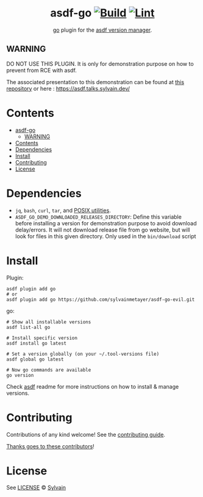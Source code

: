 <div align="center">

# asdf-go [![Build](https://github.com/sylvainmetayer/asdf-go-evil/actions/workflows/build.yml/badge.svg)](https://github.com/sylvainmetayer/asdf-go-evil/actions/workflows/build.yml) [![Lint](https://github.com/sylvainmetayer/asdf-go-evil/actions/workflows/lint.yml/badge.svg)](https://github.com/sylvainmetayer/asdf-go-evil/actions/workflows/lint.yml)

[go](https://github.com/golang/go) plugin for the [asdf version manager](https://asdf-vm.com).

</div>

## WARNING

DO NOT USE THIS PLUGIN. It is only for demonstration purpose on how to prevent from RCE with asdf.

The associated presentation to this demonstration can be found at [this repository](https://github.com/sylvainmetayer/talk-asdf) or here : <https://asdf.talks.sylvain.dev/>

# Contents

- [asdf-go  ](#asdf-go--)
  - [WARNING](#warning)
- [Contents](#contents)
- [Dependencies](#dependencies)
- [Install](#install)
- [Contributing](#contributing)
- [License](#license)

# Dependencies

- `jq`, `bash`, `curl`, `tar`, and [POSIX utilities](https://pubs.opengroup.org/onlinepubs/9699919799/idx/utilities.html).
- `ASDF_GO_DEMO_DOWNLOADED_RELEASES_DIRECTORY`: Define this variable before installing a version for demonstration purpose to avoid download delay/errors. It will not download release file from go website, but will look for files in this given directory. Only used in the `bin/download` script

# Install

Plugin:

```shell
asdf plugin add go
# or
asdf plugin add go https://github.com/sylvainmetayer/asdf-go-evil.git
```

go:

```shell
# Show all installable versions
asdf list-all go

# Install specific version
asdf install go latest

# Set a version globally (on your ~/.tool-versions file)
asdf global go latest

# Now go commands are available
go version
```

Check [asdf](https://github.com/asdf-vm/asdf) readme for more instructions on how to
install & manage versions.

# Contributing

Contributions of any kind welcome! See the [contributing guide](contributing.md).

[Thanks goes to these contributors](https://github.com/sylvainmetayer/asdf-go-evil/graphs/contributors)!

# License

See [LICENSE](LICENSE) © [Sylvain](https://github.com/sylvainmetayer/)
